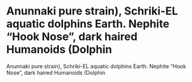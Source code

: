 # Anunnaki pure strain), Schriki-EL aquatic dolphins Earth. Nephite “Hook Nose”, dark haired Humanoids (Dolphin

Anunnaki pure strain), Schriki-EL aquatic dolphins Earth. Nephite “Hook Nose”, dark haired Humanoids (Dolphin